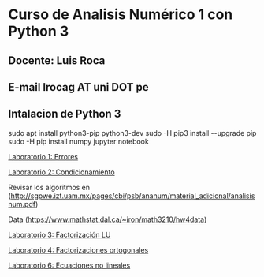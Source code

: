 # Curso de Analisis Numérico 1 con Python 3
## Docente: Luis Roca
## E-mail lrocag AT uni DOT pe

## Intalacion de Python 3

sudo apt install python3-pip python3-dev
sudo -H pip3 install --upgrade pip
sudo -H pip install numpy
jupyter notebook

[Laboratorio 1: Errores](http://nbviewer.jupyter.org/github/luisrocag/numerico1/blob/master/laboratorio1.ipynb)

[Laboratorio 2: Condicionamiento](http://nbviewer.jupyter.org/github/luisrocag/numerico1/blob/master/laboratorio2.ipynb)

Revisar los algoritmos en (http://sgpwe.izt.uam.mx/pages/cbi/psb/ananum/material_adicional/analisisnum.pdf)

Data (https://www.mathstat.dal.ca/~iron/math3210/hw4data)

[Laboratorio 3: Factorización LU](http://nbviewer.jupyter.org/github/luisrocag/numerico1/blob/master/laboratorio3.ipynb)

[Laboratorio 4: Factorizaciones ortogonales](http://nbviewer.jupyter.org/github/luisrocag/numerico1/blob/master/laboratorio4.ipynb)

[Laboratorio 6: Ecuaciones no lineales](http://nbviewer.jupyter.org/github/luisrocag/numerico1/blob/master/laboratorio6.ipynb)
